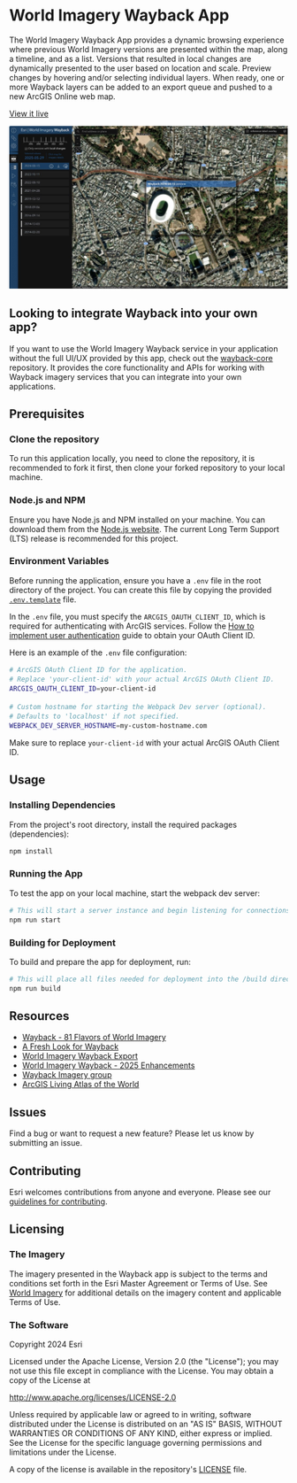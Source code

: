 # World Imagery Wayback App
The World Imagery Wayback App provides a dynamic browsing experience where previous World Imagery versions are presented within the map, along a timeline, and as a list. Versions that resulted in local changes are dynamically presented to the user based on location and scale. Preview changes by hovering and/or selecting individual layers. When ready, one or more Wayback layers can be added to an export queue and pushed to a new ArcGIS Online web map.

[View it live](https://livingatlas.arcgis.com/wayback/)

![App](./public/screenshot.jpg)

## Looking to integrate Wayback into your own app?

If you want to use the World Imagery Wayback service in your application without the full UI/UX provided by this app, check out the [wayback-core](https://github.com/Esri/wayback-core) repository. It provides the core functionality and APIs for working with Wayback imagery services that you can integrate into your own applications.

## Prerequisites

### Clone the repository
To run this application locally, you need to clone the repository, it is recommended to fork it first, then clone your forked repository to your local machine.

### Node.js and NPM
Ensure you have Node.js and NPM installed on your machine. You can download them from the [Node.js website](https://nodejs.org/en/). The current Long Term Support (LTS) release is recommended for this project.

### Environment Variables
Before running the application, ensure you have a `.env` file in the root directory of the project. You can create this file by copying the provided [`.env.template`](./.env.template) file.

In the `.env` file, you must specify the `ARCGIS_OAUTH_CLIENT_ID`, which is required for authenticating with ArcGIS services. Follow the [How to implement user authentication](https://developers.arcgis.com/documentation/security-and-authentication/user-authentication/how-to-implement-user-authentication/) guide to obtain your OAuth Client ID.

Here is an example of the `.env` file configuration:

```sh
# ArcGIS OAuth Client ID for the application.
# Replace 'your-client-id' with your actual ArcGIS OAuth Client ID.
ARCGIS_OAUTH_CLIENT_ID=your-client-id

# Custom hostname for starting the Webpack Dev server (optional).
# Defaults to 'localhost' if not specified.
WEBPACK_DEV_SERVER_HOSTNAME=my-custom-hostname.com
```

Make sure to replace `your-client-id` with your actual ArcGIS OAuth Client ID.

## Usage

### Installing Dependencies

From the project's root directory, install the required packages (dependencies):

```sh
npm install
```

### Running the App

To test the app on your local machine, start the webpack dev server:

```sh
# This will start a server instance and begin listening for connections from localhost on port 8080
npm run start
```

### Building for Deployment

To build and prepare the app for deployment, run:

```sh
# This will place all files needed for deployment into the /build directory
npm run build
```

## Resources
- [Wayback - 81 Flavors of World Imagery](https://www.esri.com/arcgis-blog/products/arcgis-living-atlas/imagery/wayback-81-flavors-of-world-imagery/)
- [A Fresh Look for Wayback](https://www.esri.com/arcgis-blog/products/arcgis-living-atlas/imagery/a-fresh-look-for-wayback/)
- [World Imagery Wayback Export](https://www.esri.com/arcgis-blog/products/arcgis-living-atlas/imagery/wayback-export/)
- [World Imagery Wayback - 2025 Enhancements](https://www.esri.com/arcgis-blog/products/arcgis-living-atlas/imagery/world-imagery-wayback-2025-updates)
- [Wayback Imagery group](http://esri.maps.arcgis.com/home/group.html?id=0f3189e1d1414edfad860b697b7d8311&start=1&view=list#content)
- [ArcGIS Living Atlas of the World](https://livingatlas.arcgis.com/en/browse/#d=2&categories=Imagery:1111)

## Issues

Find a bug or want to request a new feature?  Please let us know by submitting an issue.

## Contributing

Esri welcomes contributions from anyone and everyone. Please see our [guidelines for contributing](https://github.com/esri/contributing).

## Licensing

### The Imagery

The imagery presented in the Wayback app is subject to the terms and conditions set forth in the Esri Master Agreement or Terms of Use.  See [World Imagery](https://www.arcgis.com/home/item.html?id=10df2279f9684e4a9f6a7f08febac2a9) for additional details on the imagery content and applicable Terms of Use.

### The Software

Copyright 2024 Esri

Licensed under the Apache License, Version 2.0 (the "License");
you may not use this file except in compliance with the License.
You may obtain a copy of the License at

   http://www.apache.org/licenses/LICENSE-2.0

Unless required by applicable law or agreed to in writing, software
distributed under the License is distributed on an "AS IS" BASIS,
WITHOUT WARRANTIES OR CONDITIONS OF ANY KIND, either express or implied.
See the License for the specific language governing permissions and
limitations under the License.

A copy of the license is available in the repository's [LICENSE](LICENSE) file.